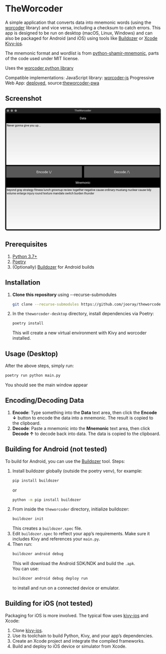 # TheWorcoder

A simple application that converts data into mnemonic words (using the [worcoder](https://github.com/jooray/worcoder) library) and vice versa, including a checksum to catch errors. This app is designed to be run on desktop (macOS, Linux, Windows) and can also be packaged for Android (and iOS) using tools like [Buildozer](https://github.com/kivy/buildozer) or [Xcode Kivy-ios](https://kivy.org/doc/stable/guide/packaging-ios.html).

The mnemonic format and wordlist is from [python-shamir-mnemonic](https://github.com/trezor/python-shamir-mnemonic), parts of the code used under MIT license.

Uses the [worcoder python library](https://github.com/jooray/worcoder)

Compatible implementations:
JavaScript library: [worcoder-js](https://github.com/jooray/worcoder-js)
Progressive Web App: [deployed](https://cypherpunk.today/theworcoder/index.html), source:[theworcoder-pwa](https://github.com/jooray/theworcoder-pwa)


## Screenshot

![Screenshot](img/vorcoder-screenshot.png)

## Prerequisites

1. [Python 3.7+](https://www.python.org/)
2. [Poetry](https://python-poetry.org/docs/)
3. (Optionally) [Buildozer](https://kivy.org/doc/stable/guide/packaging-android.html) for Android builds

## Installation

1. **Clone this repository** using --recurse-submodules

   ```bash
   git clone --recurse-submodules https://github.com/jooray/theworcoder-desktop
   ```

2. In the `theworcoder-desktop` directory, install dependencies via Poetry:
   ```bash
   poetry install
   ```
   This will create a new virtual environment with Kivy and worcoder installed.

## Usage (Desktop)

After the above steps, simply run:

```bash
poetry run python main.py
```

You should see the main window appear

## Encoding/Decoding Data

1. **Encode**: Type something into the **Data** text area, then click the **Encode ↓** button to encode the data into a mnemonic. The result is copied to the clipboard.
2. **Decode**: Paste a mnemonic into the **Mnemonic** text area, then click **Decode ↑** to decode back into data. The data is copied to the clipboard.

## Building for Android (not tested)

To build for Android, you can use the [Buildozer](https://github.com/kivy/buildozer) tool. Steps:

1. Install buildozer globally (outside the poetry venv), for example:
   ```bash
   pip install buildozer
   ```
   or  
   ```bash
   python -m pip install buildozer
   ```
2. From inside the `theworcoder` directory, initialize buildozer:
   ```bash
   buildozer init
   ```
   This creates a `buildozer.spec` file.
3. Edit `buildozer.spec` to reflect your app’s requirements. Make sure it includes Kivy and references your `main.py`.
4. Then run:
   ```bash
   buildozer android debug
   ```
   This will download the Android SDK/NDK and build the `.apk`.  
   You can use:
   ```bash
   buildozer android debug deploy run
   ```
   to install and run on a connected device or emulator.

## Building for iOS (not tested)

Packaging for iOS is more involved. The typical flow uses [kivy-ios](https://kivy.org/doc/stable/guide/packaging-ios.html) and Xcode:

1. Clone [kivy-ios](https://github.com/kivy/kivy-ios).
2. Use its toolchain to build Python, Kivy, and your app’s dependencies.
3. Create an Xcode project and integrate the compiled frameworks.
4. Build and deploy to iOS device or simulator from Xcode.

